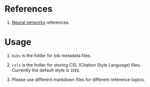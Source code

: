 # References

1. [Neural networks](neural_networks.md) references. 


# Usage

1. `bibs` is the folder for bib metadata files.

2. `csls` is the fodler for storing CSL (Citation Style Language) files. Currently the default style is `IEEE`.

3. Please use different markdown files for different reference topics.
